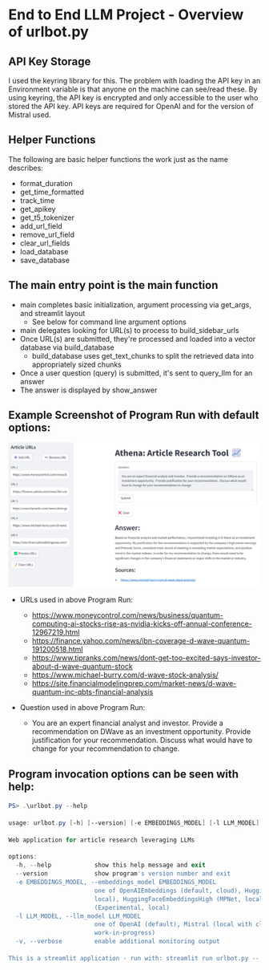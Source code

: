 # End to End LLM Project - Overview of urlbot.py

## API Key Storage

  I used the keyring library for this.  The problem with loading the API key in an Environment variable is that anyone on the machine can see/read these.  By using keyring, the API key is encrypted and only accessible to the user who stored the API key.  API keys are required for OpenAI and for the version of Mistral used.

## Helper Functions

  The following are basic helper functions the work just as the name describes:
  * format_duration
  * get_time_formatted
  * track_time
  * get_apikey
  * get_t5_tokenizer
  * add_url_field
  * remove_url_field
  * clear_url_fields
  * load_database
  * save_database

## The main entry point is the main function

  * main completes basic initialization, argument processing via get_args, and streamlit layout
    * See below for command line argument options
  * main delegates looking for URL(s) to process to build_sidebar_urls
  * Once URL(s) are submitted, they're processed and loaded into a vector database via build_database
    * build_database uses get_text_chunks to split the retrieved data into appropriately sized chunks
  * Once a user question (query) is submitted, it's sent to query_llm for an answer
  * The answer is displayed by show_answer

## Example Screenshot of Program Run with default options:

![Screenshot of urlbot.py run in browser](urlbot-screenshot.png)

  * URLs used in above Program Run:

    * https://www.moneycontrol.com/news/business/quantum-computing-ai-stocks-rise-as-nvidia-kicks-off-annual-conference-12967219.html
    * https://finance.yahoo.com/news/ibn-coverage-d-wave-quantum-191200518.html
    * https://www.tipranks.com/news/dont-get-too-excited-says-investor-about-d-wave-quantum-stock
    * https://www.michael-burry.com/d-wave-stock-analysis/
    * https://site.financialmodelingprep.com/market-news/d-wave-quantum-inc-qbts-financial-analysis

  * Question used in above Program Run:

    * You are an expert financial analyst and investor.  Provide a recommendation on DWave as an investment opportunity.  Provide justification for your recommendation.  Discuss what would have to change for your recommendation to change.

## Program invocation options can be seen with help:

  ```PowerShell
  PS> .\urlbot.py --help

  usage: urlbot.py [-h] [--version] [-e EMBEDDINGS_MODEL] [-l LLM_MODEL] [-v]

  Web application for article research leveraging LLMs

  options:
    -h, --help            show this help message and exit
    --version             show program's version number and exit
    -e EMBEDDINGS_MODEL, --embeddings_model EMBEDDINGS_MODEL
                          one of OpenAIEmbeddings (default, cloud), HuggingFaceEmbeddings (MiniLM,
                          local), HuggingFaceEmbeddingsHigh (MPNet, local), HuggingFaceELECTRA
                          (Experimental, local)
    -l LLM_MODEL, --llm_model LLM_MODEL
                          one of OpenAI (default), Mistral (local with cloud updates), T5 (local,
                          work-in-progress)
    -v, --verbose         enable additional monitoring output

  This is a streamlit application - run with: streamlit run urlbot.py -- <optional-arguments>
  ```
